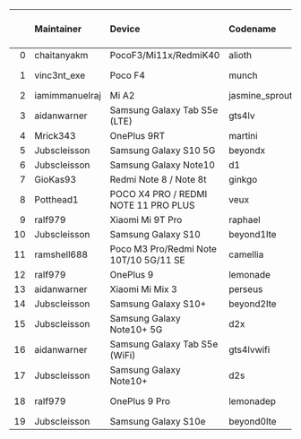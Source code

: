 |    | Maintainer     | Device                                 | Codename       |   Last Pex Version | Device Status   |
|---:|:---------------|:---------------------------------------|:---------------|-------------------:|:----------------|
|  0 | chaitanyakm    | PocoF3/Mi11x/RedmiK40                  | alioth         |                5.1 | Active          |
|  1 | vinc3nt_exe    | Poco F4                                | munch          |                5.7 | Not-Maintained  |
|  2 | iamimmanuelraj | Mi A2                                  | jasmine_sprout |                5.1 | Active          |
|  3 | aidanwarner    | Samsung Galaxy Tab S5e (LTE)           | gts4lv         |                5.1 | Active          |
|  4 | Mrick343       | OnePlus 9RT                            | martini        |                5.1 | Active          |
|  5 | Jubscleisson   | Samsung Galaxy S10 5G                  | beyondx        |                5.9 | Active          |
|  6 | Jubscleisson   | Samsung Galaxy Note10                  | d1             |                5.9 | Active          |
|  7 | GioKas93       | Redmi Note 8 / Note 8t                 | ginkgo         |                5.1 | Active          |
|  8 | Potthead1      | POCO X4 PRO / REDMI NOTE 11 PRO PLUS   | veux           |                5.7 | Not-Maintained  |
|  9 | ralf979        | Xiaomi Mi 9T Pro                       | raphael        |                5.1 | Active          |
| 10 | Jubscleisson   | Samsung Galaxy S10                     | beyond1lte     |                5.9 | Active          |
| 11 | ramshell688    | Poco M3 Pro/Redmi Note 10T/10 5G/11 SE | camellia       |                5.1 | Active          |
| 12 | ralf979        | OnePlus 9                              | lemonade       |                5.9 | Active          |
| 13 | aidanwarner    | Xiaomi Mi Mix 3                        | perseus        |                5.1 | Active          |
| 14 | Jubscleisson   | Samsung Galaxy S10+                    | beyond2lte     |                5.9 | Active          |
| 15 | Jubscleisson   | Samsung Galaxy Note10+ 5G              | d2x            |                5.9 | Active          |
| 16 | aidanwarner    | Samsung Galaxy Tab S5e (WiFi)          | gts4lvwifi     |                5.1 | Active          |
| 17 | Jubscleisson   | Samsung Galaxy Note10+                 | d2s            |                5.9 | Active          |
| 18 | ralf979        | OnePlus 9 Pro                          | lemonadep      |                5.8 | Not-Maintained  |
| 19 | Jubscleisson   | Samsung Galaxy S10e                    | beyond0lte     |                5.9 | Active          |